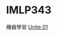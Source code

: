 # IMLP343
機器學習
[Unite 01](http://127.0.0.1:8888/notebooks/IMLP343/Unit01/Unit01_Crash%20Course%20on%20Python.ipynb)
